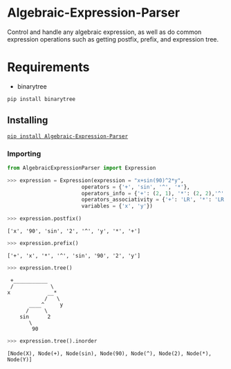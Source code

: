 # Algebraic-Expression-Parser
Control and handle any algebraic expression, as well as do common expression operations such as getting postfix, prefix, and expression tree.

# Requirements
- binarytree
```
pip install binarytree
```

## Installing
[`pip install Algebraic-Expression-Parser`](https://pypi.org/project/Algebraic-Expression-Parser/)

### Importing
```python
from AlgebraicExpressionParser import Expression
```


```python
>>> expression = Expression(expression = "x+sin(90)^2*y", 
                        operators = {'+', 'sin', '^', '*'}, 
                        operators_info = {'+': (2, 1), '*': (2, 2),'^': (2, 3), 'sin': (1, 4)}, 
                        operators_associativity = {'+': 'LR', '*': 'LR','^': 'RL', 'sin': 'RL'},
                        variables = {'x', 'y'})
```

```python
>>> expression.postfix()
```
```text
['x', '90', 'sin', '2', '^', 'y', '*', '+']
```

```python
>>> expression.prefix()
```
```text
['+', 'x', '*', '^', 'sin', '90', '2', 'y']
```

```python
>>> expression.tree()
```
```text
 +___________
 /            \
x            __*
            /   \
       ____^     y
      /     \
    sin      2
       \
        90
```

```python
>>> expression.tree().inorder
```
```text
[Node(X), Node(+), Node(sin), Node(90), Node(^), Node(2), Node(*), Node(Y)]
```
